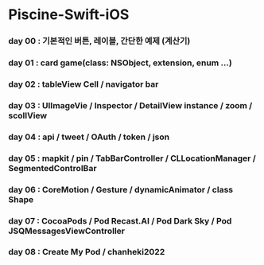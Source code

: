 # Piscine-Swift-iOS
### day 00 : 기본적인 버튼, 레이블, 간단한 예제 (계산기)
### day 01 : card game(class: NSObject, extension, enum ...)
### day 02 : tableView Cell / navigator bar
### day 03 : UIImageVie / Inspector / DetailView instance / zoom / scollView
### day 04 : api / tweet / OAuth / token / json
### day 05 : mapkit / pin / TabBarController / CLLocationManager / SegmentedControlBar
### day 06 : CoreMotion / Gesture / dynamicAnimator / class Shape
### day 07 : CocoaPods / Pod Recast.AI / Pod Dark Sky / Pod JSQMessagesViewController
### day 08 : Create My Pod / chanheki2022

